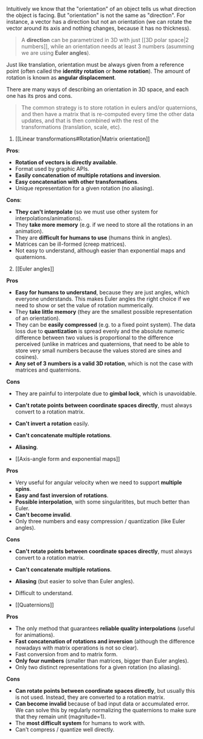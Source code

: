 Intuitively we know that the "orientation" of an object tells us what direction the object is facing. But "orientation" is not the same as "direction". For instance, a vector has a direction but not an orientation (we can rotate the vector around its axis and nothing changes, because it has no thickness). 

>A **direction** can be parametrized in 3D with just [[3D polar space|2 numbers]], while an orientation needs at least 3 numbers (asumming we are using **Euler angles**).

Just like translation, orientation must be always given from a reference point (often called the **identity rotation** or **home rotation**). The amount of rotation is known as **angular displacement**.

There are many ways of describing an orientation in 3D space, and each one has its pros and cons. 

>The common strategy is to store rotation in eulers and/or quaternions, and then have a matrix that is re-computed every time the other data updates, and that is then combined with the rest of the transformations (translation, scale, etc).

1. [[Linear transformations#Rotation|Matrix orientation]]

**Pros**:
- **Rotation of vectors is directly available**.
- Format used by graphic APIs.
- **Easily concatenation of multiple rotations and inversion**.
- **Easy concatenation with other transformations**.
- Unique representation for a given rotation (no aliasing).

**Cons**:
- **They can't interpolate** (so we must use other system for interpolations/animations).
- They **take more memory** (e.g. if we need to store all the rotations in an animation).
- They are **difficult for humans to use** (humans think in angles).
- Matrices can be ill-formed (creep matrices).
- Not easy to understand, although easier than exponential maps and quaternions.

2.  [[Euler angles]]

**Pros**
- **Easy for humans to understand**, because they are just angles, which everyone understands. This makes Euler angles the right choice if we need to show or set the value of rotation nummerically.
- They **take little memory** (they are the smallest possible representation of an orientation).
- They can be **easily compressed** (e.g. to a fixed point system). The data loss due to **quantization** is spread evenly and the absolute numeric difference between two values is proportional to the difference perceived (unlike in matrices and quaternions, that need to be able to store very small numbers because the values stored are sines and cosines). 
- **Any set of 3 numbers is a valid 3D rotation**, which is not the case with matrices and quaternions.

**Cons**
- They are painful to interpolate due to **gimbal lock**, which is unavoidable.
- **Can't rotate points between coordinate spaces directly**, must always convert to a rotation matrix.
- **Can't invert a rotation** easily.
- **Can't concatenate multiple rotations**. 
- **Aliasing**.

- [[Axis-angle form and exponential maps]]

**Pros**
- Very useful for angular velocity when we need to support **multiple spins**.
- **Easy and fast inversion of rotations**.
- **Possible interpolation**, with some singularitites, but much better than Euler.
- **Can't become invalid**.
- Only three numbers and easy compression / quantization (like Euler angles).

**Cons**
- **Can't rotate points between coordinate spaces directly**, must always convert to a rotation matrix.
- **Can't concatenate multiple rotations**. 
- **Aliasing** (but easier to solve than Euler angles).
- Difficult to understand.

- [[Quaternions]]

**Pros**
- The only method that guarantees **reliable quality interpolations** (useful for animations).
- **Fast concatenation of rotations and inversion** (although the difference nowadays with matrix operations is not so clear).
- Fast conversion from and to matrix form.
- **Only four numbers** (smaller than matrices, bigger than Euler angles).
- Only two distinct representations for a given rotation (no aliasing).

**Cons**
- **Can rotate points between coordinate spaces directly**, but usually this is not used. Instead, they are converted to a rotation matrix.
- **Can become invalid** because of bad input data or accumulated error. We can solve this by regularly normalizing the quaternions to make sure that they remain unit (magnitude=1).
- The **most difficult system** for humans to work with.
- Can't compress / quantize well directly.

